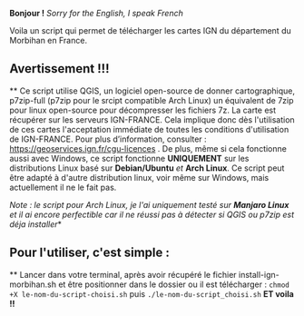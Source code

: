 **Bonjour !**
*Sorry for the English, I speak French*

Voila un script qui permet de télécharger les cartes IGN du département du Morbihan en France.
## Avertissement !!!

**
Ce script utilise QGIS, un logiciel open-source de donner cartographique, p7zip-full (p7zip pour le srcipt compatible Arch Linux) un équivalent de 7zip pour linux open-source pour décompresser les fichiers 7z. La carte est récupérer sur les serveurs IGN-FRANCE. Cela implique donc dès l'utilisation de ces cartes l'acceptation immédiate de toutes les conditions d'utilisation de IGN-FRANCE. Pour plus d’information, consulter : https://geoservices.ign.fr/cgu-licences .
De plus, même si cela fonctionne aussi avec Windows, ce script fonctionne **UNIQUEMENT** sur les distributions Linux basé sur **Debian/Ubuntu** *et* **Arch Linux**. Ce script peut être adapté à d'autre distribution linux, voir même sur Windows, mais actuellement il ne le fait pas.

*Note : le script pour Arch Linux, je l'ai uniquement testé sur **Manjaro Linux** et il ai encore perfectible car il ne réussi pas à détecter si QGIS ou p7zip est déja installer**
## Pour l'utiliser, c'est simple :

**
Lancer dans votre terminal, après avoir récupéré le fichier install-ign-morbihan.sh et être positionner dans le dossier ou il est télécharger : `chmod +X le-nom-du-script-choisi.sh` puis `./le-nom-du-script_choisi.sh`
**ET voila !!**
